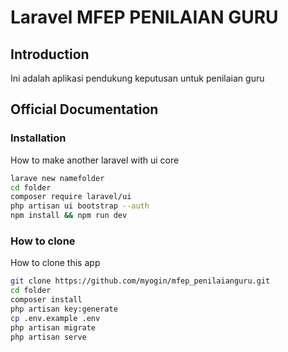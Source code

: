 
# Laravel MFEP PENILAIAN GURU 

## Introduction
Ini adalah aplikasi pendukung keputusan untuk penilaian guru 

## Official Documentation

### Installation
How to make another laravel with ui core

```bash
larave new namefolder
cd folder
composer require laravel/ui
php artisan ui bootstrap --auth
npm install && npm run dev

```

### How to clone
How to clone this app

```bash
git clone https://github.com/myogin/mfep_penilaianguru.git 
cd folder
composer install
php artisan key:generate
cp .env.example .env
php artisan migrate
php artisan serve

```
